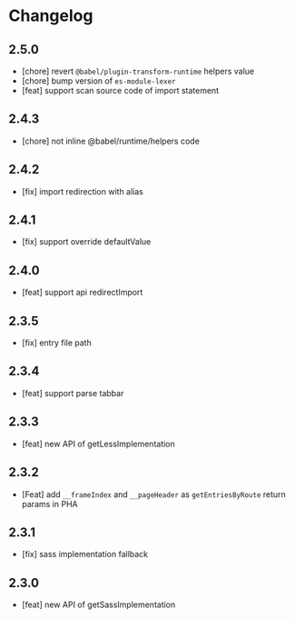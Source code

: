 # Changelog

## 2.5.0

- [chore] revert `@babel/plugin-transform-runtime` helpers value
- [chore] bump version of `es-module-lexer`
- [feat] support scan source code of import statement


## 2.4.3

- [chore] not inline @babel/runtime/helpers code

## 2.4.2

- [fix] import redirection with alias

## 2.4.1

- [fix] support override defaultValue

## 2.4.0

- [feat] support api redirectImport

## 2.3.5

- [fix] entry file path

## 2.3.4

- [feat] support parse tabbar

## 2.3.3

- [feat] new API of getLessImplementation

## 2.3.2

- [Feat] add `__frameIndex` and `__pageHeader` as `getEntriesByRoute` return params in PHA

## 2.3.1

- [fix] sass implementation fallback

## 2.3.0

- [feat] new API of getSassImplementation

